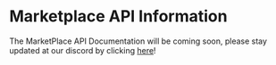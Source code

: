 # Marketplace API Information

The MarketPlace API Documentation will be coming soon, please stay updated at our discord by clicking [here](https://discord.gg/C8GwkGz)!
